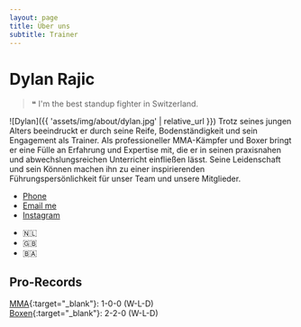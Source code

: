 ```yaml
---
layout: page
title: Über uns 
subtitle: Trainer
---
```


# Dylan Rajic
> ❝ I'm the best standup fighter in Switzerland.

![Dylan]({{ 'assets/img/about/dylan.jpg' | relative_url }})
Trotz seines jungen Alters beeindruckt er durch seine Reife, Bodenständigkeit und sein Engagement als Trainer. Als professioneller MMA-Kämpfer und Boxer bringt er eine Fülle an Erfahrung und Expertise mit, die er in seinen praxisnahen und abwechslungsreichen Unterricht einfließen lässt. Seine Leidenschaft und sein Können machen ihn zu einer inspirierenden Führungspersönlichkeit für unser Team und unsere Mitglieder.

<ul class="list-inline text-center footer-links">
  <li class="list-inline-item">
    <a href="tel:+41763485653" title="Phone">
      <span class="fa-stack fa-lg" aria-hidden="true">
        <i class="fas fa-circle fa-stack-2x"></i>
        <i class="fas fa-phone fa-stack-1x fa-inverse"></i>
      </span>
      <span class="sr-only">Phone</span>
   </a>
  </li>
  <li class="list-inline-item">
    <a href="mailto:masagymwettingen@gmail.com" title="Email me">
      <span class="fa-stack fa-lg" aria-hidden="true">
        <i class="fas fa-circle fa-stack-2x"></i>
        <i class="fas fa-envelope fa-stack-1x fa-inverse"></i>
      </span>
      <span class="sr-only">Email me</span>
   </a>
  </li>
  <li class="list-inline-item">
    <a href="https://www.instagram.com/dylanrajic" title="Instagram">
      <span class="fa-stack fa-lg" aria-hidden="true">
        <i class="fas fa-circle fa-stack-2x"></i>
        <i class="fab fa-instagram fa-stack-1x fa-inverse"></i>
      </span>
      <span class="sr-only">Instagram</span>
   </a>
  </li>
</ul> 
<ul class="list-inline text-center footer-links">
  <li class="list-inline-item">🇳🇱</li>
  <li class="list-inline-item">🇬🇧</li>
  <li class="list-inline-item">🇧🇦</li>
</ul>

## Pro-Records
[MMA](https://www.tapology.com/fightcenter/fighters/456466-dylan-rajic){:target="_blank"}: 1-0-0 (W-L-D)  
[Boxen](https://boxrec.com/en/box-am/1078037){:target="_blank"}: 2-2-0 (W-L-D)
